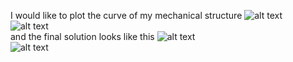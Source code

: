 I would like to plot the curve of my mechanical structure
![alt text](https://github.com/Cosas1008/Side_Program/Plot_Curve_Path/src/horn.png)  
![alt text](https://github.com/Cosas1008/Side_Program/Plot_Curve_Path/src/mechanical.png)  
and the final solution looks like this
![alt text](https://github.com/Cosas1008/Side_Program/Plot_Curve_Path/src/path.png)  
![alt text](https://github.com/Cosas1008/Side_Program/Plot_Curve_Path/src/rect.png)  